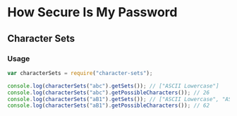 # How Secure Is My Password
## Character Sets

### Usage

```javascript
var characterSets = require("character-sets");

console.log(characterSets("abc").getSets()); // ["ASCII Lowercase"]
console.log(characterSets("abc").getPossibleCharacters()); // 26
console.log(characterSets("aB1").getSets()); // ["ASCII Lowercase", "ASCII Uppercase", "ASCII Numbers"]
console.log(characterSets("aB1").getPossibleCharacters()); // 62
```